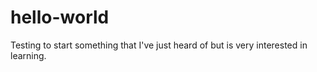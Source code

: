 # hello-world
Testing to start something that I've just heard of but is very interested in learning.
